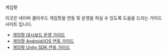 게임팟


이곳은 네이버 클라우드 게임팟을 연동 및 운영을 하실 수 있도록 도움을 드리는 가이드 사이트 입니다.

* [게임팟 대시보드 운영 가이드](/dashboard)
* [게임팟 Android/iOS 연동 가이드](/Android_ios)
* [게임팟 Unity SDK 연동 가이드](/Unity)

